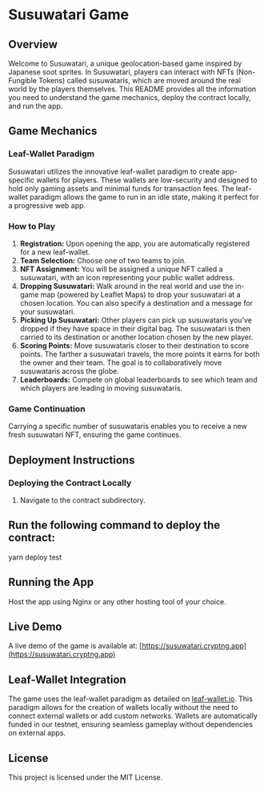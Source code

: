 # Susuwatari Game

## Overview

Welcome to Susuwatari, a unique geolocation-based game inspired by Japanese soot sprites. In Susuwatari, players can interact with NFTs (Non-Fungible Tokens) called susuwataris, which are moved around the real world by the players themselves. This README provides all the information you need to understand the game mechanics, deploy the contract locally, and run the app.

## Game Mechanics

### Leaf-Wallet Paradigm

Susuwatari utilizes the innovative leaf-wallet paradigm to create app-specific wallets for players. These wallets are low-security and designed to hold only gaming assets and minimal funds for transaction fees. The leaf-wallet paradigm allows the game to run in an idle state, making it perfect for a progressive web app.

### How to Play

1. **Registration:** Upon opening the app, you are automatically registered for a new leaf-wallet.
2. **Team Selection:** Choose one of two teams to join.
3. **NFT Assignment:** You will be assigned a unique NFT called a susuwatari, with an icon representing your public wallet address.
4. **Dropping Susuwatari:** Walk around in the real world and use the in-game map (powered by Leaflet Maps) to drop your susuwatari at a chosen location. You can also specify a destination and a message for your susuwatari.
5. **Picking Up Susuwatari:** Other players can pick up susuwataris you’ve dropped if they have space in their digital bag. The susuwatari is then carried to its destination or another location chosen by the new player.
6. **Scoring Points:** Move susuwataris closer to their destination to score points. The farther a susuwatari travels, the more points it earns for both the owner and their team. The goal is to collaboratively move susuwataris across the globe.
7. **Leaderboards:** Compete on global leaderboards to see which team and which players are leading in moving susuwataris.

### Game Continuation

Carrying a specific number of susuwataris enables you to receive a new fresh susuwatari NFT, ensuring the game continues.

## Deployment Instructions

### Deploying the Contract Locally

1. Navigate to the contract subdirectory.

## Run the following command to deploy the contract:
yarn deploy test

## Running the App
Host the app using Nginx or any other hosting tool of your choice.

## Live Demo
A live demo of the game is available at: [https://susuwatari.cryptng.app](https://susuwatari.cryptng.app)

## Leaf-Wallet Integration
The game uses the leaf-wallet paradigm as detailed on [leaf-wallet.io](https://leaf-wallet.io). This paradigm allows for the creation of wallets locally without the need to connect external wallets or add custom networks. Wallets are automatically funded in our testnet, ensuring seamless gameplay without dependencies on external apps.

## License
This project is licensed under the MIT License.
